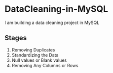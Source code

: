 # DataCleaning-in-MySQL
I am building a data cleaning project in MySQL

## Stages 
  1. Removing Duplicates 
  2. Standardizing the Data 
  3. Null values or Blank values 
  4. Removing Any Columns or Rows

